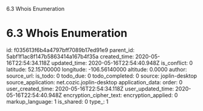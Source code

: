6.3 Whois Enumeration

# 6.3 Whois Enumeration

id: f035613f6b4a4797bff7089b17ed91e9
parent_id: 5abf1f1ac8f147b5863414a167b4f35a
created_time: 2020-05-16T22:54:34.118Z
updated_time: 2020-05-16T22:54:40.948Z
is_conflict: 0
latitude: 52.15700000
longitude: -106.56140000
altitude: 0.0000
author: 
source_url: 
is_todo: 0
todo_due: 0
todo_completed: 0
source: joplin-desktop
source_application: net.cozic.joplin-desktop
application_data: 
order: 0
user_created_time: 2020-05-16T22:54:34.118Z
user_updated_time: 2020-05-16T22:54:40.948Z
encryption_cipher_text: 
encryption_applied: 0
markup_language: 1
is_shared: 0
type_: 1